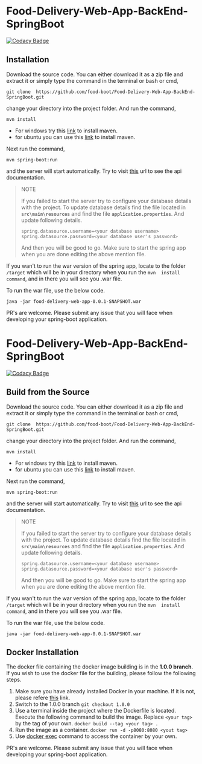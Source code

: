# Food-Delivery-Web-App-BackEnd-SpringBoot

[![Codacy Badge](https://api.codacy.com/project/badge/Grade/7bea738603c14199811c6f303b084abb)](https://app.codacy.com/app/shehand/Food-Delivery-Web-App-BackEnd-SpringBoot?utm_source=github.com&utm_medium=referral&utm_content=shehand/Food-Delivery-Web-App-BackEnd-SpringBoot&utm_campaign=Badge_Grade_Dashboard)

## Installation

Download the source code. You can either download it as a zip file and 
extract it or simply type the command in the terminal or bash or cmd,

`git clone 
https://github.com/food-boot/Food-Delivery-Web-App-BackEnd-SpringBoot.git`

change your directory into the project folder. And run the command,

`mvn install`

* For windows try this 
[link](https://www.mkyong.com/maven/how-to-install-maven-in-windows/) to 
install maven.
* for ubuntu you can use this 
[link](https://linuxize.com/post/how-to-install-apache-maven-on-ubuntu-18-04/) 
to install maven.

Next run the command,

`mvn spring-boot:run`

and the server will start automatically. Try to visit 
[this](http://localhost:8080/food-boot/swagger-ui.html) url to see the api 
documentation.

> NOTE
> 
> If you failed to start the server try to configure your database 
details with the project. To update database details find the file 
located in **`src\main\resources`** and find the file 
**`application.properties`**. And update following details.
> 
> `spring.datasource.username=<your database username>`
> `spring.datasource.password=<your database user's password>`
> 
>And then you will be good to go. Make sure to start the spring app when 
you are done editing the above mention file.

If you wan't to run the war version of the spring app, locate to the 
folder `/target` which will be in your directory when you run the `mvn 
install command`, and in there you will see you .war file.

To run the war file, use the below code.

`java -jar food-delivery-web-app-0.0.1-SNAPSHOT.war`

PR's are welcome. Please submit any issue that you will face when 
developing your spring-boot application.

# Food-Delivery-Web-App-BackEnd-SpringBoot

[![Codacy Badge](https://api.codacy.com/project/badge/Grade/7bea738603c14199811c6f303b084abb)](https://app.codacy.com/app/shehand/Food-Delivery-Web-App-BackEnd-SpringBoot?utm_source=github.com&utm_medium=referral&utm_content=shehand/Food-Delivery-Web-App-BackEnd-SpringBoot&utm_campaign=Badge_Grade_Dashboard)

## Build from the Source

Download the source code. You can either download it as a zip file and 
extract it or simply type the command in the terminal or bash or cmd,

`git clone 
https://github.com/food-boot/Food-Delivery-Web-App-BackEnd-SpringBoot.git`

change your directory into the project folder. And run the command,

`mvn install`

* For windows try this 
[link](https://www.mkyong.com/maven/how-to-install-maven-in-windows/) to 
install maven.
* for ubuntu you can use this 
[link](https://linuxize.com/post/how-to-install-apache-maven-on-ubuntu-18-04/) 
to install maven.

Next run the command,

`mvn spring-boot:run`

and the server will start automatically. Try to visit 
[this](http://localhost:8080/food-boot/swagger-ui.html) url to see the api 
documentation.

> NOTE
> 
> If you failed to start the server try to configure your database 
details with the project. To update database details find the file 
located in **`src\main\resources`** and find the file 
**`application.properties`**. And update following details.
> 
> `spring.datasource.username=<your database username>`
> `spring.datasource.password=<your database user's password>`
> 
>And then you will be good to go. Make sure to start the spring app when 
you are done editing the above mention file.

If you wan't to run the war version of the spring app, locate to the 
folder `/target` which will be in your directory when you run the `mvn 
install command`, and in there you will see you .war file.

To run the war file, use the below code.

`java -jar food-delivery-web-app-0.0.1-SNAPSHOT.war`

## Docker Installation

The docker file containing the docker image building is in the **1.0.0 branch**. If you wish to use the docker file for the building, please follow the following steps.

1. Make sure you have already installed Docker in your machine. If it is not, please refere [this](https://docs.docker.com/engine/install/) link.
2. Switch to the 1.0.0 branch
    `git checkout 1.0.0`
3. Use a terminal inside the project where the Dockerfile is located. Execute the following command to build the image. Replace `<your tag>` by the tag of your own.
    `docker build --tag <your tag> .`
5. Run the image as a container.
    `docker run -d -p8080:8080 <yout tag> `
7. Use [docker exec](https://docs.docker.com/engine/reference/commandline/exec/) command to access the container by your own.

PR's are welcome. Please submit any issue that you will face when 
developing your spring-boot application.


